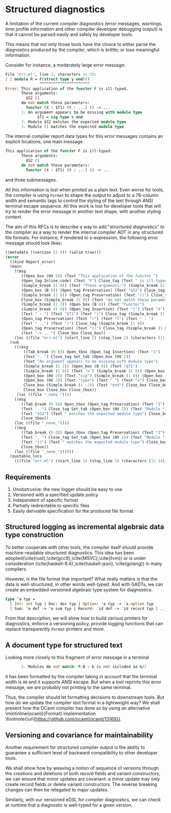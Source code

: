 # Structured diagnostics

A limitation of the current compiler diagnostics (error messages, warnings, time
profile information and other compiler developer debugging output) is that it
cannot be parsed easily and safely by developer tools.

This means that not only those tools have the choice to either parse the
diagnostics produced by the compiler, which is brittle; or lose meaningful
information.

Consider for instance, a moderately large error message:
```ocaml
File "err.ml", line 2, characters 11-33:
2 | module R = F(struct type y end)()
               ^^^^^^^^^^^^^^^^^^^^^^
Error: This application of the functor F is ill-typed.
       These arguments:
         $S2 ()
       do not match these parameters:
         functor (X : $T1) (Y : ...) () -> ...
       1. An argument appears to be missing with module type
              $T1 = sig type x end
       2. Module $S2 matches the expected module type
       3. Module () matches the expected module type
```
The internal compiler report data types for this error messages contains
an explicit locations, one main message
```ocaml
This application of the functor F is ill-typed.
       These arguments:
         $S2 ()
       do not match these parameters:
         functor (X : $T1) (Y : ...) () -> ...
```

and three submessages.

All this information is lost when printed as a plain text. Even worse for tools,
the compiler is using `Format` to shape the output to adjust to a 78-column
width and semantic tags to control the styling of the text through ANSI terminal
escape sequence. All this work is lost for developer tools that will try to render
the error message in another text shape, with another styling context. 

The aim of this RFCs is to describe a way to add "structured diagnostics" to
the compiler as a way to render the internal compiler ADT in any structured file formats.
For instance, if rendered to s-expression, the following error message should look likes:

```lisp
((metadata ((version (1 0)) (valid true)))
(error
  ((kind Report_error)
  (main
    ((msg
       ((Open_box (HV 0)) (Text "This application of the functor ")
       (Open_tag Inline_code) (Text "F") Close_tag (Text " is ill-typed.")
       (Simple_break (1 0)) (Text "These arguments:") (Simple_break (1 2))
       (Open_box (B 0)) (Open_tag Preservation) (Text "$S2") Close_tag
       (Simple_break (1 0)) (Open_tag Preservation) (Text "()") Close_tag
       Close_box (Simple_break (1 0)) (Text "do not match these parameters:")
       (Simple_break (1 2)) (Open_box (B 0)) (Text "functor")
       (Simple_break (1 0)) (Open_tag Insertion) (Text "(") (Text "X")
       (Text " : ") (Text "$T1") (Text ")") Close_tag (Simple_break (1 0))
       (Open_tag Preservation) (Text "(") (Text "Y") (Text " : ")
       (Text "...") (Text ")") Close_tag (Simple_break (1 0))
       (Open_tag Preservation) (Text "()") Close_tag (Simple_break (1 0))
       (Text "-> ...") Close_box Close_box))
    (loc ((file "err.ml") (start_line 2) (stop_line 2) (characters (11 33))))))
  (sub
    (((msg
        ((Tab_break (0 0)) Open_tbox (Open_tag Insertion) (Text "1")
        (Text ". ") Close_tag Set_tab (Open_box (HV 2))
        (Text "An argument appears to be missing with module type")
        (Simple_break (1 2)) (Open_box (B 0)) (Text "$T1")
        (Simple_break (1 0)) (Text "=") (Simple_break (1 0)) (Open_box (B 2))
        (Open_box (HV 2)) (Text "sig") (Simple_break (1 0)) (Open_box (B 2))
        (Open_box (HV 2)) (Text "type") (Text " ") (Text "x") Close_box
        Close_box (Simple_break (1 -2)) (Text "end") Close_box Close_box
        Close_box Close_box Close_tbox))
     (loc ((file "_none_"))))
    ((msg
       ((Tab_break (0 0)) Open_tbox (Open_tag Preservation) (Text "2")
       (Text ". ") Close_tag Set_tab (Open_box (HV 2)) (Text "Module ")
       (Text "$S2") (Text " matches the expected module type") Close_box
       Close_tbox))
    (loc ((file "_none_"))))
    ((msg
       ((Tab_break (0 0)) Open_tbox (Open_tag Preservation) (Text "3")
       (Text ". ") Close_tag Set_tab (Open_box (HV 2)) (Text "Module ")
       (Text "()") (Text " matches the expected module type") Close_box
       Close_tbox))
    (loc ((file "_none_"))))))
  (quotable_locs
    (((file "err.ml") (start_line 2) (stop_line 2) (characters (11 33))))))))
```


## Requirements

1. Unobstrusive: the new logger should be easy to use
2. Versioned with a specified update policy
3. Independent of specific format
4. Partially redirectable to specific files
5. Easily derivable specification for the produced file format

## Structured logging as incremental algebraic data type construction

To better cooperate with other tools, the compiler itself should provide
machine-readable structured diagnostics. This idea has been
adopted(\cite{rust},\cite{gcc9},\cite{MSVC},\cite{llvm}) or is under
consideration (\cite{haskell-9.4},\cite{haskell-json}, \cite{golang}) in many
compilers.

However, is the file format that important?
What really matters is that the data is well-structured, in other words
well-typed. And with GADTs, we can create an embedded versioned algebraic type
system for diagnostics:
```ocaml
type 'a typ =
  | Int: int typ | Doc: doc typ | Option: 'a typ -> 'a option typ
  | Sum: 'a def -> 'a sum typ | Record: 'id def -> 'id record typ | ...
```

From that description, we will show how to build various printers for
diagnostics, enforce a versioning policy, provide logging functions that can
replace transparently `Format` printers and more.

## A document type for structured text

Looking more closely to this fragment of error message in a terminal

```ocaml
       2. Modules do not match: P.B : b is not included in b/2
```

it has been formatted by the compiler taking in account that the terminal width is
`80` and it supports ANSI escape. But when a tool reprints this error message,
we are probably not printing to the same terminal.

Thus, the compiler should let formatting decisions to downstream tools. But how
do we update the compiler text format in a lightweight way?
We shall present how the OCaml compiler has done so by using an
alternative \mintinline{ocaml}{Format} implementation
\footnote{\url{https://github.com/ocaml/ocaml/13169}}.

## Versioning and covariance for maintainability

Another requirement for structured compiler output is the ability to guarantee a
sufficient level of backward compatibility to other developer tools.

We shall show how by weaving a notion of sequence of versions through the
creations and deletions of both record fields and variant constructors, we can
ensure that minor updates are covariant: a minor update may only create record
fields or delete variant constructors. The reverse breaking changes can then be
relegated to major updates.

Similarly, with our versioned eDSL for compiler diagnostics, we can check at runtime
that a diagnostic is well-typed for a given version.
